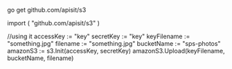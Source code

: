 go get github.com/apisit/s3


import (
"github.com/apisit/s3"
)

//using it
	accessKey := "key"
	secretKey := "key"
	keyFilename := "something.jpg"
	filename := "something.jpg"
	bucketName := "sps-photos"
	amazonS3 := s3.Init(accessKey, secretKey)
	amazonS3.Upload(keyFilename, bucketName, filename)